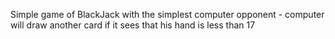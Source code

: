 Simple game of BlackJack with the simplest computer opponent - computer will draw another card if it sees that his hand is less than 17